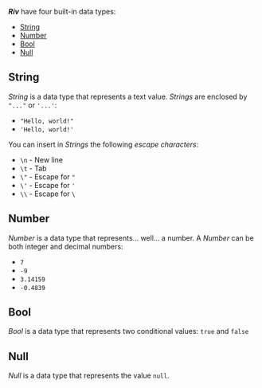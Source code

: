 ***Riv*** have four built-in data types:

- [String](#string)
- [Number](#number)
- [Bool](#bool)
- [Null](#null)



## String

*String* is a data type that represents a text value. *Strings* are enclosed by `"..."` or `'...'`:

- `"Hello, world!"`
- `'Hello, world!'`

You can insert in *Strings* the following *escape characters*:

- `\n` - New line
- `\t` - Tab
- `\"` - Escape for `"`
- `\'` - Escape for `'`
- `\\` - Escape for `\`

## Number

*Number* is a data type that represents... well... a number. A *Number* can be both integer and decimal numbers:

- `7`
- `-9`
- `3.14159`
- `-0.4839`

## Bool

*Bool* is a data type that represents two conditional values: `true` and `false`

## Null

*Null* is a data type that represents the value `null`.